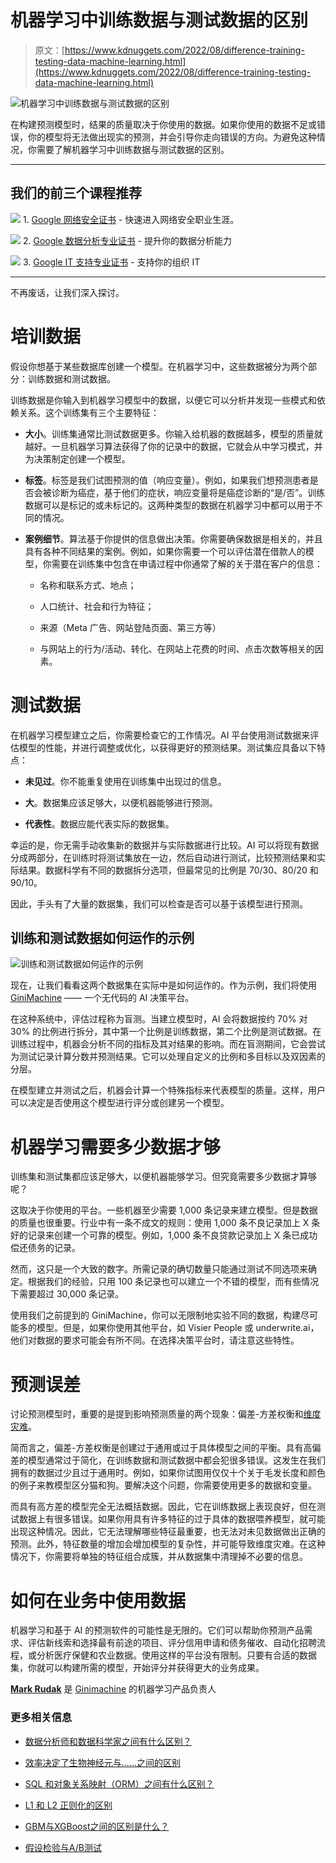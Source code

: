 # 机器学习中训练数据与测试数据的区别

> 原文：[https://www.kdnuggets.com/2022/08/difference-training-testing-data-machine-learning.html](https://www.kdnuggets.com/2022/08/difference-training-testing-data-machine-learning.html)

![机器学习中训练数据与测试数据的区别](../Images/de4f13585fc7bc81633e3b74715263e5.png)

在构建预测模型时，结果的质量取决于你使用的数据。如果你使用的数据不足或错误，你的模型将无法做出现实的预测，并会引导你走向错误的方向。为避免这种情况，你需要了解机器学习中训练数据与测试数据的区别。

* * *

## 我们的前三个课程推荐

![](../Images/0244c01ba9267c002ef39d4907e0b8fb.png) 1\. [Google 网络安全证书](https://www.kdnuggets.com/google-cybersecurity) - 快速进入网络安全职业生涯。

![](../Images/e225c49c3c91745821c8c0368bf04711.png) 2\. [Google 数据分析专业证书](https://www.kdnuggets.com/google-data-analytics) - 提升你的数据分析能力

![](../Images/0244c01ba9267c002ef39d4907e0b8fb.png) 3\. [Google IT 支持专业证书](https://www.kdnuggets.com/google-itsupport) - 支持你的组织 IT

* * *

不再废话，让我们深入探讨。

# 培训数据

假设你想基于某些数据库创建一个模型。在机器学习中，这些数据被分为两个部分：训练数据和测试数据。

训练数据是你输入到机器学习模型中的数据，以便它可以分析并发现一些模式和依赖关系。这个训练集有三个主要特征：

+   **大小**。训练集通常比测试数据更多。你输入给机器的数据越多，模型的质量就越好。一旦机器学习算法获得了你的记录中的数据，它就会从中学习模式，并为决策制定创建一个模型。

+   **标签**。标签是我们试图预测的值（响应变量）。例如，如果我们想预测患者是否会被诊断为癌症，基于他们的症状，响应变量将是癌症诊断的“是/否”。训练数据可以是标记的或未标记的。这两种类型的数据在机器学习中都可以用于不同的情况。

+   **案例细节**。算法基于你提供的信息做出决策。你需要确保数据是相关的，并且具有各种不同结果的案例。例如，如果你需要一个可以评估潜在借款人的模型，你需要在训练集中包含在申请过程中你通常了解的关于潜在客户的信息：

    +   名称和联系方式、地点；

    +   人口统计、社会和行为特征；

    +   来源（Meta 广告、网站登陆页面、第三方等）

    +   与网站上的行为/活动、转化、在网站上花费的时间、点击次数等相关的因素。

# 测试数据

在机器学习模型建立之后，你需要检查它的工作情况。AI 平台使用测试数据来评估模型的性能，并进行调整或优化，以获得更好的预测结果。测试集应具备以下特点：

+   **未见过**。你不能重复使用在训练集中出现过的信息。

+   **大**。数据集应该足够大，以便机器能够进行预测。

+   **代表性**。数据应能代表实际的数据集。

幸运的是，你无需手动收集新的数据并与实际数据进行比较。AI 可以将现有数据分成两部分，在训练时将测试集放在一边，然后自动进行测试，比较预测结果和实际结果。数据科学有不同的数据拆分选项，但最常见的比例是 70/30、80/20 和 90/10。

因此，手头有了大量的数据集，我们可以检查是否可以基于该模型进行预测。

## 训练和测试数据如何运作的示例

![训练和测试数据如何运作的示例](../Images/d8847e4d7042f71f3616fb798748602a.png)

现在，让我们看看这两个数据集在实际中是如何运作的。作为示例，我们将使用 [GiniMachine](https://ginimachine.com/) —— 一个无代码的 AI 决策平台。

在这种系统中，评估过程称为盲测。当建立模型时，AI 会将数据按约 70% 对 30% 的比例进行拆分，其中第一个比例是训练数据，第二个比例是测试数据。在训练过程中，机器会分析不同的指标及其对结果的影响。而在盲测期间，它会尝试为测试记录计算分数并预测结果。它可以处理自定义的比例和多目标以及双因素的分层。

在模型建立并测试之后，机器会计算一个特殊指标来代表模型的质量。这样，用户可以决定是否使用这个模型进行评分或创建另一个模型。

# 机器学习需要多少数据才够

训练集和测试集都应该足够大，以便机器能够学习。但究竟需要多少数据才算够呢？

这取决于你使用的平台。一些机器至少需要 1,000 条记录来建立模型。但是数据的质量也很重要。行业中有一条不成文的规则：使用 1,000 条不良记录加上 X 条好的记录来创建一个可靠的模型。例如，1,000 条不良贷款记录加上 X 条已成功偿还债务的记录。

然而，这只是一个大致的数字。所需记录的确切数量只能通过测试不同选项来确定。根据我们的经验，只用 100 条记录也可以建立一个不错的模型，而有些情况下需要超过 30,000 条记录。

使用我们之前提到的 GiniMachine，你可以无限制地实验不同的数据，构建尽可能多的模型。但是，如果你使用其他平台，如 Visier People 或 underwrite.ai，他们对数据的要求可能会有所不同。在选择决策平台时，请注意这些特性。

# 预测误差

讨论预测模型时，重要的是提到影响预测质量的两个现象：偏差-方差权衡和[维度灾难](https://en.wikipedia.org/wiki/Curse_of_dimensionality)。

简而言之，偏差-方差权衡是创建过于通用或过于具体模型之间的平衡。具有高偏差的模型通常过于简化，在训练数据和测试数据中都会犯很多错误。这发生在我们拥有的数据过少且过于通用时。例如，如果你试图用仅仅十个关于毛发长度和颜色的例子来教模型区分猫和狗。要解决这个问题，你需要使用更多的数据和变量。

而具有高方差的模型完全无法概括数据。因此，它在训练数据上表现良好，但在测试数据上有很多错误。如果你用具有许多特征的过于具体的数据喂养模型，就可能出现这种情况。因此，它无法理解哪些特征最重要，也无法对未见数据做出正确的预测。此外，特征数量的增加会增加模型的复杂性，并可能导致维度灾难。在这种情况下，你需要将单独的特征组合成簇，并从数据集中清理掉不必要的信息。

# 如何在业务中使用数据

机器学习和基于 AI 的预测软件的可能性是无限的。它们可以帮助你预测产品需求、评估新线索和选择最有前途的项目、评分信用申请和债务催收、自动化招聘流程，或分析医疗保健和农业数据。使用这样的平台没有限制。只要有合适的数据集，你就可以构建所需的模型，开始评分并获得更大的业务成果。

**[Mark Rudak](https://www.linkedin.com/in/mark-rudak/)** 是 [Ginimachine](https://ginimachine.com/) 的机器学习产品负责人

### 更多相关信息

+   [数据分析师和数据科学家之间有什么区别？](https://www.kdnuggets.com/2022/03/difference-data-analysts-data-scientists.html)

+   [效率决定了生物神经元与……之间的区别](https://www.kdnuggets.com/2022/11/efficiency-spells-difference-biological-neurons-artificial-counterparts.html)

+   [SQL 和对象关系映射（ORM）之间有什么区别？](https://www.kdnuggets.com/2022/02/difference-sql-object-relational-mapping-orm.html)

+   [L1 和 L2 正则化的区别](https://www.kdnuggets.com/2022/08/difference-l1-l2-regularization.html)

+   [GBM与XGBoost之间的区别是什么？](https://www.kdnuggets.com/wtf-is-the-difference-between-gbm-and-xgboost)

+   [假设检验与A/B测试](https://www.kdnuggets.com/hypothesis-testing-and-ab-testing)
